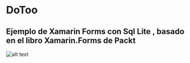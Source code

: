 # DoToo
## Ejemplo de Xamarin Forms con Sql Lite , basado en el libro Xamarin.Forms de Packt

![alt text](https://encrypted-tbn0.gstatic.com/images?q=tbn:ANd9GcTH6zDIrupwLLN0Pya0Veykos6jPDnkupcCKA&usqp=CAU)
